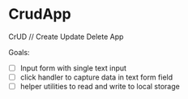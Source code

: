 # CrudApp
CrUD // Create Update Delete App

Goals:

- [ ] Input form with single text input
- [ ] click handler to capture data in text form field
- [ ] helper utilities to read and write to local storage
